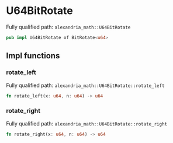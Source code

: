 # U64BitRotate

Fully qualified path: `alexandria_math::U64BitRotate`

```rust
pub impl U64BitRotate of BitRotate<u64>
```

## Impl functions

### rotate_left

Fully qualified path: `alexandria_math::U64BitRotate::rotate_left`

```rust
fn rotate_left(x: u64, n: u64) -> u64
```


### rotate_right

Fully qualified path: `alexandria_math::U64BitRotate::rotate_right`

```rust
fn rotate_right(x: u64, n: u64) -> u64
```


